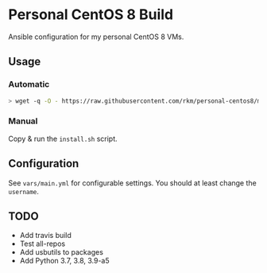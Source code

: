 
# Personal CentOS 8 Build

Ansible configuration for my personal CentOS 8 VMs.

## Usage

### Automatic

```bash
> wget -q -O - https://raw.githubusercontent.com/rkm/personal-centos8/master/install.sh | bash
```

### Manual

Copy & run the `install.sh` script.

## Configuration

See `vars/main.yml` for configurable settings. You should at least change the `username`.

## TODO

- Add travis build
- Test all-repos
- Add usbutils to packages
- Add Python 3.7, 3.8, 3.9-a5
